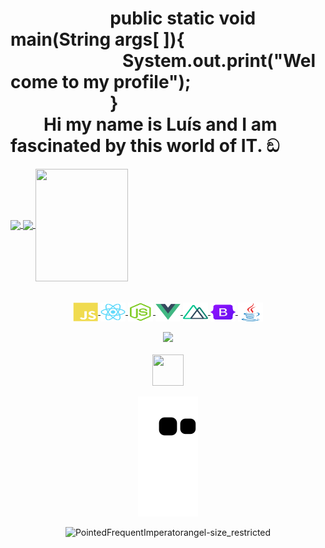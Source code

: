 <h1>&nbsp&nbsp&nbsp&nbsp&nbsp&nbsp&nbsp&nbsp&nbsp&nbsp&nbsp&nbsp&nbsp&nbsp&nbsp&nbsp&nbsp&nbsp&nbsp&nbsp&nbsp&nbsp&nbsp&nbsppublic static void main(String args[ ]){ <br>
&nbsp&nbsp&nbsp&nbsp&nbsp&nbsp&nbsp&nbsp&nbsp&nbsp&nbsp&nbsp&nbsp&nbsp&nbsp&nbsp&nbsp&nbsp&nbsp&nbsp&nbsp&nbsp&nbsp&nbsp&nbsp&nbsp&nbspSystem.out.print("Welcome to my profile"); <br> &nbsp&nbsp&nbsp&nbsp&nbsp&nbsp&nbsp&nbsp&nbsp&nbsp&nbsp&nbsp&nbsp&nbsp&nbsp&nbsp&nbsp&nbsp&nbsp&nbsp&nbsp&nbsp&nbsp&nbsp} 

<br> 
&nbsp&nbsp&nbsp&nbsp&nbsp&nbsp&nbsp&nbspHi my name is Luís and I am fascinated by this world of IT. ඞ </h1>

<div>
  <a href="https://github.com/LuisLessi">
  <img height="180em"   align="center" src="https://github-readme-stats.vercel.app/api?username=LuisLessi&show_icons=true&theme=midnight-purple&include_all_commits&count=true"/>
  <img height="180em"  align="center" src="https://github-readme-stats.vercel.app/api/top-langs/?username=LuisLessi&layout=compact&langs_count=7&theme=midnight-purple" />

  <img align="center" width="148" height="180" src="https://media1.tenor.com/images/68e8337fb4eb7e40645d832c64762a8b/tenor.gif?itemid=19443613">
</div>
 <br>
<div  align="center"> 
  <div style="display: inline_block"><br>
  <img align="center" alt="Rafa-Js" height="30" width="40" src="https://raw.githubusercontent.com/devicons/devicon/master/icons/javascript/javascript-plain.svg">
  <img align="center" alt="React" height="30" width="40" src="https://raw.githubusercontent.com/devicons/devicon/master/icons/react/react-original.svg">
  <img align="center" alt="Node" height="30" width="40" src="https://raw.githubusercontent.com/devicons/devicon/master/icons/nodejs/nodejs-original.svg">
  <img align="center" alt="VueJs" height="30" width="40" src="https://raw.githubusercontent.com/devicons/devicon/master/icons/vuejs/vuejs-original.svg">
  <img align="center" alt="NuxtJs" height="30" width="40" src="https://raw.githubusercontent.com/devicons/devicon/master/icons/nuxtjs/nuxtjs-original.svg">
  <img align="center" alt="Bootstrap" height="30" width="40" src="https://raw.githubusercontent.com/devicons/devicon/master/icons/bootstrap/bootstrap-original.svg">
  <img align="center" alt="java" height="30" width="40" src="https://raw.githubusercontent.com/devicons/devicon/master/icons/java/java-original.svg">
 
    
</div>
  <br>
  <a href="https://www.linkedin.com/in/lu%C3%ADs-felipe-lessi-silva-9496aa1a1/" target="_blank"><img src="https://img.shields.io/badge/-LinkedIn-%230077B5?style=for-the-badge&logo=linkedin&logoColor=white" target="_blank"></a> <br><br>
<a href="https://prismatic-genie-7d2a01.netlify.app/" target="_blank"><img height="50" width="50" src="https://user-images.githubusercontent.com/63880375/197624770-95d33be4-e8df-47c9-b0e3-86fea0733bb2.png"></a>

 
  ![Snake animation](https://github.com/LuisLessi/LuisLessi/blob/output/github-contribution-grid-snake.svg)
 
</span>
 
![PointedFrequentImperatorangel-size_restricted](https://user-images.githubusercontent.com/63880375/197192864-9216b8cb-1180-44fb-8df8-b300e6b4d101.gif)  
